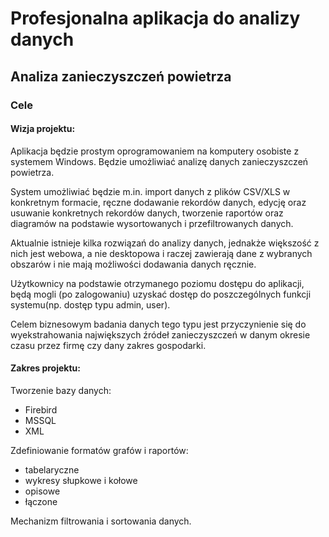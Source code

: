 # Profesjonalna aplikacja do analizy danych  
## Analiza zanieczyszczeń powietrza
### Cele
#### Wizja projektu:  
Aplikacja będzie prostym oprogramowaniem na komputery osobiste z systemem Windows. Będzie umożliwiać analizę danych zanieczyszczeń powietrza.  
  
System umożliwiać będzie m.in. import danych z plików CSV/XLS w konkretnym formacie, ręczne dodawanie rekordów danych, edycję oraz usuwanie konkretnych rekordów danych, tworzenie raportów oraz diagramów na podstawie wysortowanych i przefiltrowanych danych.

Aktualnie istnieje kilka rozwiązań do analizy danych, jednakże większość z nich jest webowa, a nie desktopowa i raczej zawierają dane z wybranych obszarów i nie mają możliwości dodawania danych ręcznie.

Użytkownicy na podstawie otrzymanego poziomu dostępu do aplikacji, będą mogli (po zalogowaniu) uzyskać dostęp do poszczególnych funkcji systemu(np. dostęp typu admin, user). 

Celem biznesowym badania danych tego typu jest przyczynienie się do wyekstrahowania największych źródeł zanieczyszczeń w danym okresie czasu przez firmę czy dany zakres gospodarki.  
#### Zakres projektu:  
Tworzenie bazy danych:  
- Firebird  
- MSSQL  
- XML
  
Zdefiniowanie formatów grafów i raportów:  
- tabelaryczne  
- wykresy słupkowe i kołowe  
- opisowe  
- łączone
    
Mechanizm filtrowania i sortowania danych.  
